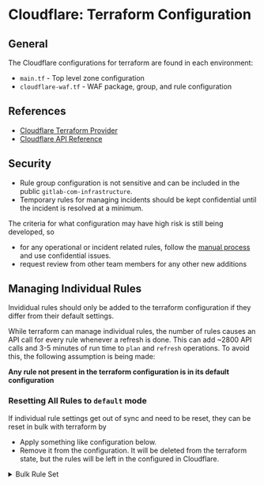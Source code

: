 # Cloudflare: Terraform Configuration

## General

The Cloudflare configurations for terraform are found in each environment:

- `main.tf` - Top level zone configuration
- `cloudflare-waf.tf` - WAF package, group, and rule configuration

## References

- [Cloudflare Terraform Provider](https://www.terraform.io/docs/providers/cloudflare/index.html)
- [Cloudflare API Reference](https://api.cloudflare.com/)

## Security

- Rule group configuration is not sensitive and can be included in the public `gitlab-com-infrastructure`.
- Temporary rules for managing incidents should be kept confidential until the incident is resolved at a minimum.

The criteria for what configuration may have high risk is still being developed,
so

- for any operational or incident related rules, follow the
[manual process](../cloudflare-managing-traffic.md#manually) and use confidential issues.
- request review from other team members for any other new additions

## Managing Individual Rules

Invididual rules should only be added to the terraform configuration if they
differ from their default settings.

While terraform can manage individual rules, the number of rules causes an
API call for every rule whenever a refresh is done. This can add ~2800 API
calls and 3-5 minutes of run time to `plan` and `refresh` operations. To avoid
this, the following assumption is being made:

**Any rule not present in the terraform configuration is in its default configuration**

### Resetting All Rules to `default` mode

If individual rule settings get out of sync and need to be reset, they can
be reset in bulk with terraform by

- Apply something like configuration below.
- Remove it from the configuration. It will be deleted from the terraform
  state, but the rules will be left in the configured in Cloudflare.

<p>
<details>
<summary>Bulk Rule Set</summary>

```terraform
data "cloudflare_waf_rules" "cloudflare_package_rules" {
  zone_id    = var.cloudflare_zone_id
  package_id = local.cloudflare_package_id
}

resource "cloudflare_waf_rule" "cloudflare-set_to_default" {
  zone_id = var.cloudflare_zone_id
  mode    = "default"

  for_each = {
    for rule in data.cloudflare_waf_rules.cloudflare_package_rules.rules : rule.id => rule.id
  }

  rule_id = each.key
}

data "cloudflare_waf_rules" "owasp_package_rules" {
  zone_id    = var.cloudflare_zone_id
  package_id = local.owasp_package_id
}

resource "cloudflare_waf_rule" "owasp-set_to_default" {
  zone_id = var.cloudflare_zone_id
  mode    = "default"

  for_each = {
    for rule in data.cloudflare_waf_rules.owasp_package_rules.rules : rule.id => rule.id
  }

  rule_id = each.key
}
```

</details>
</p>
